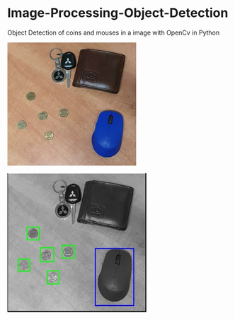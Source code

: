 # Image-Processing-Object-Detection
Object Detection of coins and mouses in a image with OpenCv in Python 


![](Images/Object%20Detection%20Template%2001.jpeg)

![](Images/Object%20Detection%20Example%2001.jpeg)

